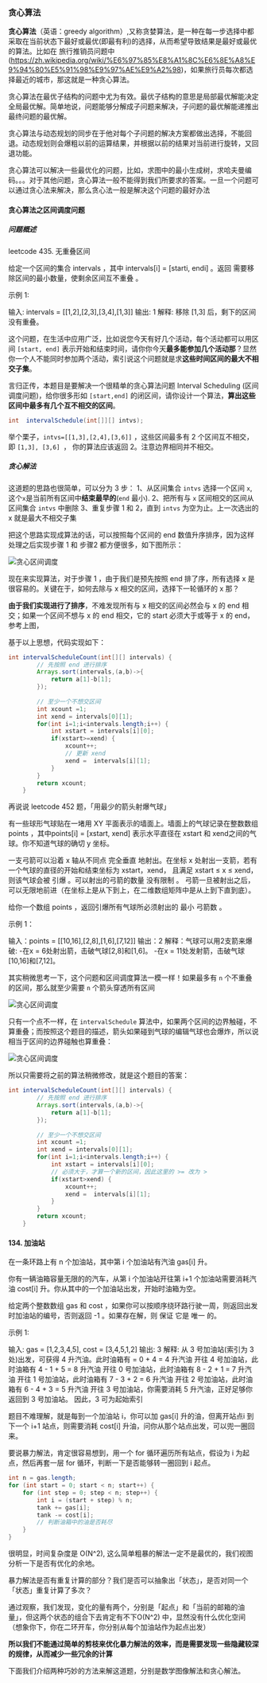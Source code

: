 ### 贪心算法
**贪心算法**（英语：greedy algorithm）,又称贪婪算法，是一种在每一步选择中都采取在当前状态下最好或最优(即最有利)的选择，从而希望导致结果是最好或最优的算法。比如在 旅行推销员问题中(https://zh.wikipedia.org/wiki/%E6%97%85%E8%A1%8C%E6%8E%A8%E9%94%80%E5%91%98%E9%97%AE%E9%A2%98)，如果旅行员每次都选择最近的城市，那这就是一种贪心算法。

贪心算法在最优子结构的问题中尤为有效。最优子结构的意思是局部最优解能决定全局最优解。简单地说，问题能够分解成子问题来解决，子问题的最优解能递推出最终问题的最优解。

贪心算法与动态规划的同步在于他对每个子问题的解决方案都做出选择，不能回退。动态规划则会爆粗以前的运算结果，并根据以前的结果对当前进行旋转，又回退功能。

贪心算法可以解决一些最优化的问题，比如，求图中的最小生成树，求哈夫曼编码。。。对于其他问题，贪心算法一般不能得到我们所要求的答案。一旦一个问题可以通过贪心法来解决，那么贪心法一般是解决这个问题的最好办法

#### 贪心算法之区间调度问题

##### 问题概述

leetcode 435. 无重叠区间

给定一个区间的集合 intervals ，其中 intervals[i] = [starti, endi] 。返回 需要移除区间的最小数量，使剩余区间互不重叠 。

示例 1:

输入: intervals = [[1,2],[2,3],[3,4],[1,3]]
输出: 1
解释: 移除 [1,3] 后，剩下的区间没有重叠。

这个问题，在生活中应用广泛，比如说您今天有好几个活动，每个活动都可以用区间 `[start, end]` 表示开始和结束时间，请你你今天**最多能参加几个活动那**？显然你一个人不能同时参加两个活动，索引说这个问题就是求**这些时间区间的最大不相交子集**。

言归正传，本题目是要解决一个很精单的贪心算法问题 Interval Scheduling (区间调度问题)，给你很多形如 `[start,end]` 的闭区间，请你设计一个算法，**算出这些区间中最多有几个互不相交的区间**。

```java
int  intervalSchedule(int[]][] intvs);
```

举个栗子，`intvs=[[1,3],[2,4],[3,6]]` ，这些区间最多有 2 个区间互不相交，即 `[1,3], [3,6] `， 你的算法应该返回 2。注意边界相同并不相交。


##### 贪心解法

这道题的思路也很简单，可以分为 3 步：
1、从区间集合 `intvs` 选择一个区间 `x`, 这个`x`是当前所有区间中**结束最早的**(`end` 最小).
2、把所有与 `x` 区间相交的区间从区间集合 `intvs` 中删除
3、重复步骤 1 和 2，直到 `intvs` 为空为止。上一次选出的 x 就是最大不相交子集

把这个思路实现成算法的话，可以按照每个区间的 end 数值升序排序，因为这样处理之后实现步骤 1 和 步骤2 都方便很多，如下图所示：

![贪心区间调度](../dynamic_programming/imgs/speed_ag2.png)

现在来实现算法，对于步骤 1 ，由于我们是预先按照 end 排了序，所有选择 x 是很容易的。关键在于，如何去除与 x 相交的区间，选择下一轮循环的 x 那？

**由于我们实现进行了排序**，不难发现所有与 x 相交的区间必然会与 x 的 end 相交；如果一个区间不想与 x 的 end 相交，它的 start 必须大于或等于 x 的 end，参考上图，

基于以上思想，代码实现如下：

```java
int intervalScheduleCount(int[][] intervals) {
        // 先按照 end 进行排序
        Arrays.sort(intervals,(a,b)->{
            return a[1]-b[1];
        });
        
        // 至少一个不想交区间
        int xcount =1;
        int xend = intervals[0][1];
        for(int i=1;i<intervals.length;i++) {
            int xstart = intervals[i][0];
            if(xstart>=xend) {
                xcount++;
                // 更新 xend
                xend =  intervals[i][1];
            }
        }
        return xcount;
    }
```

再说说 leetcode 452 题，「用最少的箭头射爆气球」

有一些球形气球贴在一堵用 XY 平面表示的墙面上。墙面上的气球记录在整数数组 points ，其中points[i] = [xstart, xend] 表示水平直径在 xstart 和 xend之间的气球。你不知道气球的确切 y 坐标。

一支弓箭可以沿着 x 轴从不同点 完全垂直 地射出。在坐标 x 处射出一支箭，若有一个气球的直径的开始和结束坐标为 xstart，xend， 且满足  xstart ≤ x ≤ xend，则该气球会被 引爆 。可以射出的弓箭的数量 没有限制 。 弓箭一旦被射出之后，可以无限地前进（在坐标上是从下到上，在二维数组矩阵中是从上到下直到底）。

给你一个数组 points ，返回引爆所有气球所必须射出的 最小 弓箭数 。

示例 1：

输入：points = [[10,16],[2,8],[1,6],[7,12]]
输出：2
解释：气球可以用2支箭来爆破:
-在x = 6处射出箭，击破气球[2,8]和[1,6]。
-在x = 11处发射箭，击破气球[10,16]和[7,12]。

其实稍微思考一下，这个问题和区间调度算法一模一样！如果最多有 `n` 个不重叠的区间，那么就至少需要 `n` 个箭头穿透所有区间

![贪心区间调度](../dynamic_programming/imgs/speed_ag3.png)

只有一个点不一样，在 `intervalSchedule` 算法中，如果两个区间的边界触碰，不算重叠；而按照这个题目的描述，箭头如果碰到气球的编辑气球也会爆炸，所以说相当于区间的边界碰触也算重叠：

![贪心区间调度](../dynamic_programming/imgs/speed_ag4.png)

所以只需要将之前的算法稍微修改，就是这个题目的答案：

```java
int intervalScheduleCount(int[][] intervals) {
        // 先按照 end 进行排序
        Arrays.sort(intervals,(a,b)->{
            return a[1]-b[1];
        });
        
        // 至少一个不想交区间
        int xcount =1;
        int xend = intervals[0][1];
        for(int i=1;i<intervals.length;i++) {
            int xstart = intervals[i][0];
            // 必须大于，才算一个新的区间，因此这里的 >= 改为 >
            if(xstart>xend) {
                xcount++;
                xend =  intervals[i][1];
            }
        }
        return xcount;
    }
```

#### 134. 加油站

在一条环路上有 n 个加油站，其中第 i 个加油站有汽油 gas[i] 升。

你有一辆油箱容量无限的的汽车，从第 i 个加油站开往第 i+1 个加油站需要消耗汽油 cost[i] 升。你从其中的一个加油站出发，开始时油箱为空。

给定两个整数数组 gas 和 cost ，如果你可以按顺序绕环路行驶一周，则返回出发时加油站的编号，否则返回 -1 。如果存在解，则 保证 它是 唯一 的。

示例 1:

输入: gas = [1,2,3,4,5], cost = [3,4,5,1,2]
输出: 3
解释:
从 3 号加油站(索引为 3 处)出发，可获得 4 升汽油。此时油箱有 = 0 + 4 = 4 升汽油
开往 4 号加油站，此时油箱有 4 - 1 + 5 = 8 升汽油
开往 0 号加油站，此时油箱有 8 - 2 + 1 = 7 升汽油
开往 1 号加油站，此时油箱有 7 - 3 + 2 = 6 升汽油
开往 2 号加油站，此时油箱有 6 - 4 + 3 = 5 升汽油
开往 3 号加油站，你需要消耗 5 升汽油，正好足够你返回到 3 号加油站。
因此，3 可为起始索引

题目不难理解，就是每到一个加油站 i，你可以加 gas[i] 升的油，但离开站点i 到下一个 i+1 站点，则需要消耗 cost[i] 升油，问你从那个站点出发，可以兜一圈回来。

要说暴力解法，肯定很容易想到，用一个 for 循环遍历所有站点，假设为 i 为起点，然后再套一层 for 循环，判断一下是否能够转一圈回到 i 起点。

```java
int n = gas.length;
for (int start = 0; start < n; start++) {
    for (int step = 0; step < n; step++) {
        int i = (start + step) % n;
        tank += gas[i];
        tank -= cost[i];
        // 判断油箱中的油是否耗尽
    }
}
```

很明显，时间复杂度是 O(N^2), 这么简单粗暴的解法一定不是最优的，我们视图分析一下是否有优化的余地。

暴力解法是否有重复计算的部分？我们是否可以抽象出「状态」，是否对同一个「状态」重复计算了多次？

通过观察，我们发现，变化的量有两个，分别是「起点」和「当前的邮箱的油量」，但这两个状态的组合下去肯定有不下O(N^2) 中，显然没有什么优化空间
（想象你下，你在二环开车，你分别从每个加油站作为起点出发）

**所以我们不能通过简单的剪枝来优化暴力解法的效率，而是需要发现一些隐藏较深的规律，从而减少一些冗余的计算**

下面我们介绍两种巧妙的方法来解这道题，分别是数学图像解法和贪心解法。
#####
